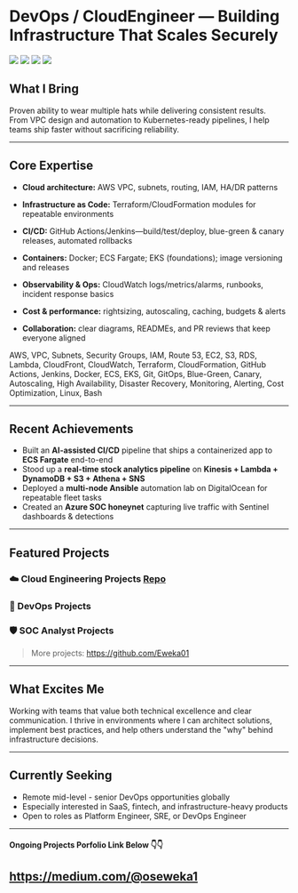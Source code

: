 # DevOps / CloudEngineer — Building Infrastructure That Scales Securely

<a href="https://www.linkedin.com/in/gabriel-eweka//"><img src="https://img.shields.io/badge/-LinkedIn-0072b1?&style=for-the-badge&logo=linkedin&logoColor=white" /></a>
<a href="mailto:oseweka2@gmail.com"><img src="https://img.shields.io/badge/-Email-D14836?style=for-the-badge&logo=gmail&logoColor=white" /></a>
<a href="https://github.com/Eweka01"><img src="https://img.shields.io/badge/-GitHub-181717?style=for-the-badge&logo=github&logoColor=white" /></a>
<a href="https://medium.com/@oseweka1"><img src="https://img.shields.io/badge/-Medium-000000?style=for-the-badge&logo=medium&logoColor=white" /></a>

## What I Bring
Proven ability to wear multiple hats while delivering consistent results.  
From VPC design and automation to Kubernetes-ready pipelines, I help teams ship faster without sacrificing reliability.

---

## Core Expertise
- **Cloud architecture:** AWS VPC, subnets, routing, IAM, HA/DR patterns
  
- **Infrastructure as Code:** Terraform/CloudFormation modules for repeatable environments
- **CI/CD:** GitHub Actions/Jenkins—build/test/deploy, blue-green & canary releases, automated rollbacks
- **Containers:** Docker; ECS Fargate; EKS (foundations); image versioning and releases
- **Observability & Ops:** CloudWatch logs/metrics/alarms, runbooks, incident response basics
- **Cost & performance:** rightsizing, autoscaling, caching, budgets & alerts
- **Collaboration:** clear diagrams, READMEs, and PR reviews that keep everyone aligned
  
AWS, VPC, Subnets, Security Groups, IAM, Route 53, EC2, S3, RDS, Lambda, CloudFront, CloudWatch, Terraform, CloudFormation, GitHub Actions, Jenkins, Docker, ECS, EKS, Git, GitOps, Blue-Green, Canary, Autoscaling, High Availability, Disaster Recovery, Monitoring, Alerting, Cost Optimization, Linux, Bash

---

## Recent Achievements
- Built an **AI-assisted CI/CD** pipeline that ships a containerized app to **ECS Fargate** end-to-end  
- Stood up a **real-time stock analytics pipeline** on **Kinesis + Lambda + DynamoDB + S3 + Athena + SNS**  
- Deployed a **multi-node Ansible** automation lab on DigitalOcean for repeatable fleet tasks  
- Created an **Azure SOC honeynet** capturing live traffic with Sentinel dashboards & detections

---

## Featured Projects

### ☁️ Cloud Engineering Projects [Repo](https://github.com/Eweka01/Cloud-Projects/tree/main/projects)


### 🔧 DevOps Projects


### 🛡️ SOC Analyst Projects

> More projects: <https://github.com/Eweka01>
---

## What Excites Me
Working with teams that value both technical excellence and clear communication.
I thrive in environments where I can architect solutions, implement best practices,
and help others understand the "why" behind infrastructure decisions.

---

## Currently Seeking
- Remote mid-level - senior DevOps opportunities globally
- Especially interested in SaaS, fintech, and infrastructure-heavy products
- Open to roles as Platform Engineer, SRE, or DevOps Engineer

---

#### Ongoing Projects Porfolio Link Below 👇👇

## https://medium.com/@oseweka1
